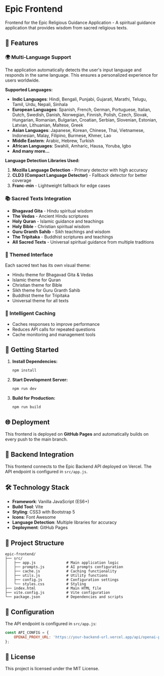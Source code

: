 # Epic Frontend

Frontend for the Epic Religious Guidance Application - A spiritual guidance application that provides wisdom from sacred religious texts.

## 🌟 Features

### 🌍 Multi-Language Support
The application automatically detects the user's input language and responds in the same language. This ensures a personalized experience for users worldwide.

**Supported Languages:**
- **Indic Languages**: Hindi, Bengali, Punjabi, Gujarati, Marathi, Telugu, Tamil, Urdu, Nepali, Sinhala
- **European Languages**: Spanish, French, German, Portuguese, Italian, Dutch, Swedish, Danish, Norwegian, Finnish, Polish, Czech, Slovak, Hungarian, Romanian, Bulgarian, Croatian, Serbian, Slovenian, Estonian, Latvian, Lithuanian, Maltese, Greek
- **Asian Languages**: Japanese, Korean, Chinese, Thai, Vietnamese, Indonesian, Malay, Filipino, Burmese, Khmer, Lao
- **Middle Eastern**: Arabic, Hebrew, Turkish
- **African Languages**: Swahili, Amharic, Hausa, Yoruba, Igbo
- **And many more...**

**Language Detection Libraries Used:**
1. **Mozilla Language Detection** - Primary detector with high accuracy
2. **CLD3 (Compact Language Detector)** - Fallback detector for better coverage
3. **Franc-min** - Lightweight fallback for edge cases

### 📚 Sacred Texts Integration
- **Bhagavad Gita** - Hindu spiritual wisdom
- **The Vedas** - Ancient Hindu scriptures
- **Holy Quran** - Islamic guidance and teachings
- **Holy Bible** - Christian spiritual wisdom
- **Guru Granth Sahib** - Sikh teachings and wisdom
- **The Tripitaka** - Buddhist scriptures and teachings
- **All Sacred Texts** - Universal spiritual guidance from multiple traditions

### 🎨 Themed Interface
Each sacred text has its own visual theme:
- Hindu theme for Bhagavad Gita & Vedas
- Islamic theme for Quran
- Christian theme for Bible
- Sikh theme for Guru Granth Sahib
- Buddhist theme for Tripitaka
- Universal theme for all texts

### 💾 Intelligent Caching
- Caches responses to improve performance
- Reduces API calls for repeated questions
- Cache monitoring and management tools

## 🚀 Getting Started

1. **Install Dependencies:**
   ```bash
   npm install
   ```

2. **Start Development Server:**
   ```bash
   npm run dev
   ```

3. **Build for Production:**
   ```bash
   npm run build
   ```

## 🌐 Deployment

This frontend is deployed on **GitHub Pages** and automatically builds on every push to the main branch.

## 🔗 Backend Integration

This frontend connects to the Epic Backend API deployed on Vercel. The API endpoint is configured in `src/app.js`.

## 🛠️ Technology Stack

- **Framework**: Vanilla JavaScript (ES6+)
- **Build Tool**: Vite
- **Styling**: CSS3 with Bootstrap 5
- **Icons**: Font Awesome
- **Language Detection**: Multiple libraries for accuracy
- **Deployment**: GitHub Pages

## 📁 Project Structure

```
epic-frontend/
├── src/
│   ├── app.js              # Main application logic
│   ├── prompts.js          # AI prompts configuration
│   ├── cache.js            # Caching functionality
│   ├── utils.js            # Utility functions
│   ├── config.js           # Configuration settings
│   └── styles.css          # Styling
├── index.html              # Main HTML file
├── vite.config.js          # Vite configuration
└── package.json            # Dependencies and scripts
```

## 🔧 Configuration

The API endpoint is configured in `src/app.js`:

```javascript
const API_CONFIG = {
    OPENAI_PROXY_URL: 'https://your-backend-url.vercel.app/api/openai-proxy'
};
```

## 📄 License

This project is licensed under the MIT License.
